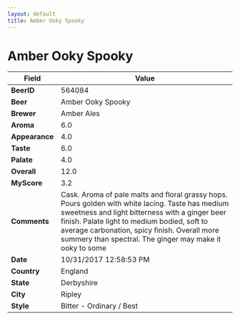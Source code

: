 ```yaml
---
layout: default
title: Amber Ooky Spooky
---
```


# Amber Ooky Spooky

| Field         | Value     |
|---------------|-----------|
| **BeerID** | 564084 |
| **Beer** | Amber Ooky Spooky |
| **Brewer** | Amber Ales |
| **Aroma** | 6.0 |
| **Appearance** | 4.0 |
| **Taste** | 6.0 |
| **Palate** | 4.0 |
| **Overall** | 12.0 |
| **MyScore** | 3.2 |
| **Comments** | Cask. Aroma of pale malts and floral grassy hops. Pours golden with white lacing. Taste has medium sweetness and light bitterness with a ginger beer finish. Palate light to medium bodied, soft to average carbonation, spicy finish. Overall more summery than spectral. The ginger may make it ooky to some |
| **Date** | 10/31/2017 12:58:53 PM |
| **Country** | England |
| **State** | Derbyshire |
| **City** | Ripley |
| **Style** | Bitter - Ordinary / Best |

